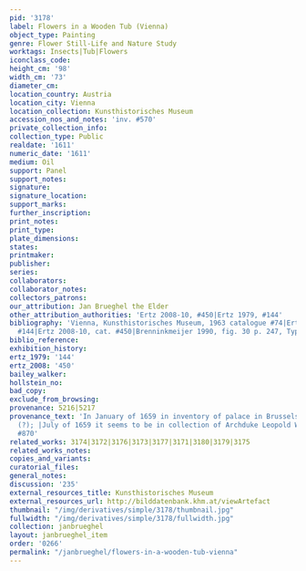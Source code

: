 ```yaml
---
pid: '3178'
label: Flowers in a Wooden Tub (Vienna)
object_type: Painting
genre: Flower Still-Life and Nature Study
worktags: Insects|Tub|Flowers
iconclass_code:
height_cm: '98'
width_cm: '73'
diameter_cm:
location_country: Austria
location_city: Vienna
location_collection: Kunsthistorisches Museum
accession_nos_and_notes: 'inv. #570'
private_collection_info:
collection_type: Public
realdate: '1611'
numeric_date: '1611'
medium: Oil
support: Panel
support_notes:
signature:
signature_location:
support_marks:
further_inscription:
print_notes:
print_type:
plate_dimensions:
states:
printmaker:
publisher:
series:
collaborators:
collaborator_notes:
collectors_patrons:
our_attribution: Jan Brueghel the Elder
other_attribution_authorities: 'Ertz 2008-10, #450|Ertz 1979, #144'
bibliography: 'Vienna, Kunsthistorisches Museum, 1963 catalogue #74|Ertz 1979, cat.
  #144|Ertz 2008-10, cat. #450|Brenninkmeijer 1990, fig. 30 p. 247, Type VIII, 1611'
biblio_reference:
exhibition_history:
ertz_1979: '144'
ertz_2008: '450'
bailey_walker:
hollstein_no:
bad_copy:
exclude_from_browsing:
provenance: 5216|5217
provenance_text: 'In January of 1659 in inventory of palace in Brussels, inv. #225
  (?); |July of 1659 it seems to be in collection of Archduke Leopold Wilhelm, inv.
  #870'
related_works: 3174|3172|3176|3173|3177|3171|3180|3179|3175
related_works_notes:
copies_and_variants:
curatorial_files:
general_notes:
discussion: '235'
external_resources_title: Kunsthistorisches Museum
external_resources_url: http://bilddatenbank.khm.at/viewArtefact
thumbnail: "/img/derivatives/simple/3178/thumbnail.jpg"
fullwidth: "/img/derivatives/simple/3178/fullwidth.jpg"
collection: janbrueghel
layout: janbrueghel_item
order: '0266'
permalink: "/janbrueghel/flowers-in-a-wooden-tub-vienna"
---
```

